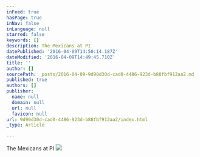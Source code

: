 ```yaml
---
inFeed: true
hasPage: true
inNav: false
inLanguage: null
starred: false
keywords: []
description: The Mexicans at PI
datePublished: '2016-04-09T14:50:14.187Z'
dateModified: '2016-04-09T14:49:45.710Z'
title: ''
author: []
sourcePath: _posts/2016-04-09-9d90d30d-cad0-4486-923d-b88fbf912aa2.md
published: true
authors: []
publisher:
  name: null
  domain: null
  url: null
  favicon: null
url: 9d90d30d-cad0-4486-923d-b88fbf912aa2/index.html
_type: Article

---
```

The Mexicans at PI
![](https://the-grid-user-content.s3-us-west-2.amazonaws.com/fe6f7d14-5185-41ef-9f90-e6e4b8a3c413.jpg)